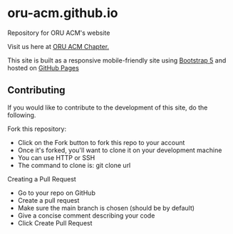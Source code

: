 # oru-acm.github.io
Repository for ORU ACM's website

Visit us here at [ORU ACM Chapter.](https://oru-acm.github.io/)

This site is built as a responsive mobile-friendly site using [Bootstrap 5](https://getbootstrap.com/) and hosted on [GitHub Pages](https://pages.github.com/)

## Contributing
If you would like to contribute to the development of this site, do the following.

Fork this repository:
* Click on the Fork button to fork this repo to your account
* Once it's forked, you'll want to clone it on your development machine
* You can use HTTP or SSH
* The command to clone is: git clone url

Creating a Pull Request
* Go to your repo on GitHub
* Create a pull request
* Make sure the main branch is chosen (should be by default)
* Give a concise comment describing your code
* Click Create Pull Request
